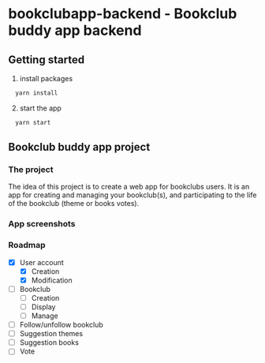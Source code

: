 # bookclubapp-backend - Bookclub buddy app backend

## Getting started
1. install packages
```sh
  yarn install
```
2. start the app
```sh
  yarn start
```

## Bookclub buddy app project
### The project
The idea of this project is to create a web app for bookclubs users. It is an app for creating and managing your bookclub(s), and participating to the life of the bookclub (theme or books votes).

### App screenshots

### Roadmap
- [X] User account
  - [X] Creation
  - [X] Modification
- [ ] Bookclub
  - [ ] Creation
  - [ ] Display
  - [ ] Manage
- [ ] Follow/unfollow bookclub
- [ ] Suggestion themes
- [ ] Suggestion books
- [ ] Vote
